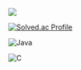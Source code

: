 <div>
  

  <a href="https://hits.seeyoufarm.com"><img src="https://hits.seeyoufarm.com/api/count/incr/badge.svg?url=https%3A%2F%2Fgithub.com%2Ffkrdnjs&count_bg=%23883DC8&title_bg=%23555555&icon=&icon_color=%23E7E7E7&title=hits&edge_flat=false"/></a>
  
  [![Solved.ac Profile](http://mazassumnida.wtf/api/v2/generate_badge?boj=rakwon1617)](https://solved.ac/rakwon1617/)

</div>

![Java](https://img.shields.io/badge/Java-007396.svg?&style=for-the-badge&logo=Java&logoColor=white)

![C](https://img.shields.io/badge/C-730096.svg?&style=for-the-badge&logo=C&logoColor=white)
